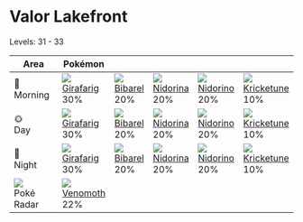 # Valor Lakefront
Levels: 31 - 33

Area                           | Pokémon                          | &nbsp;                         | &nbsp;                          | &nbsp;                          | &nbsp;                            | 
---                            | ---                              | ---                            | ---                             | ---                             | ---                               | 
🌅<br>Morning                   | ![][203]<br> [Girafarig]<br> 30% | ![][400]<br> [Bibarel]<br> 20% | ![][030]<br> [Nidorina]<br> 20% | ![][033]<br> [Nidorino]<br> 20% | ![][402]<br> [Kricketune]<br> 10% | 
🌞<br>Day                       | ![][203]<br> [Girafarig]<br> 30% | ![][400]<br> [Bibarel]<br> 20% | ![][030]<br> [Nidorina]<br> 20% | ![][033]<br> [Nidorino]<br> 20% | ![][402]<br> [Kricketune]<br> 10% | 
🌙<br>Night                     | ![][203]<br> [Girafarig]<br> 30% | ![][400]<br> [Bibarel]<br> 20% | ![][030]<br> [Nidorina]<br> 20% | ![][033]<br> [Nidorino]<br> 20% | ![][402]<br> [Kricketune]<br> 10% | 
![][poke-radar]<br> Poké Radar | ![][049]<br> [Venomoth]<br> 22%  | &nbsp;                         | &nbsp;                          | &nbsp;                          | &nbsp;                            | 

[Nidorina]: ../../pokemon_changes/030/
[Nidorino]: ../../pokemon_changes/033/
[Venomoth]: ../../pokemon_changes/049/
[Girafarig]: ../../pokemon_changes/203/
[Bibarel]: ../../pokemon_changes/400/
[Kricketune]: ../../pokemon_changes/402/
[poke-radar]: ../img/items/poke-radar.png
[030]: ../img/pokemon/030.png
[033]: ../img/pokemon/033.png
[049]: ../img/pokemon/049.png
[203]: ../img/pokemon/203.png
[400]: ../img/pokemon/400.png
[402]: ../img/pokemon/402.png
